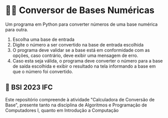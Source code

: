 # 👩‍💻 Conversor de Bases Numéricas
Um programa em Python para converter números de uma base numérica para outra.

1) Escolha uma base de entrada
2) Digite o número a ser convertido na base de entrada escolhida
3) O programa deve validar se a base está em
conformidade com as opções, caso contrário, deve exibir uma
mensagem de erro.
4) Caso esta seja válida, o programa deve converter o número para a base
de saída escolhida e exibir o resultado na tela informando a base em 
que o número foi convertido.

## 📘 BSI 2023 IFC

Este repositório compreende à atividade "Calculadora de Conversão de Base", presente tanto na disciplina de Algoritmos e Programação de Computadores I, quanto em Introdução a Computação